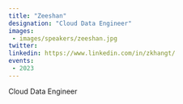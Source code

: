 ```yaml
---
title: "Zeeshan"
designation: "Cloud Data Engineer"
images:
 - images/speakers/zeeshan.jpg
twitter: 
linkedin: https://www.linkedin.com/in/zkhangt/
events:
 - 2023
---
```


Cloud Data Engineer